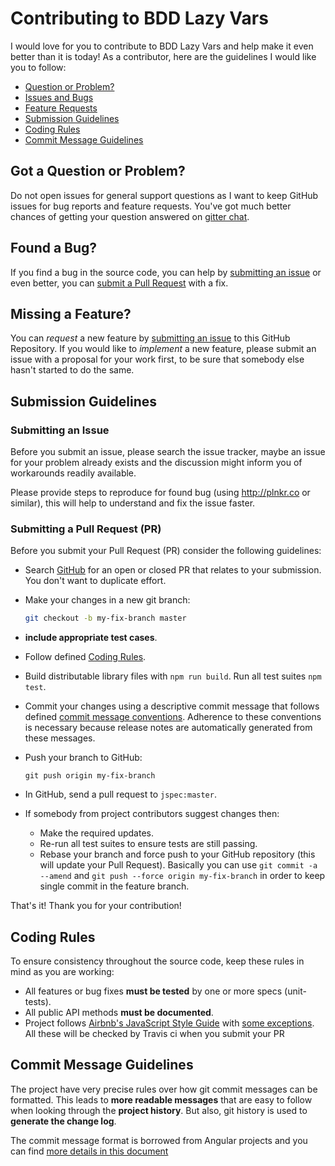 # Contributing to BDD Lazy Vars

I would love for you to contribute to BDD Lazy Vars and help make it even better than it is
today! As a contributor, here are the guidelines I would like you to follow:

 - [Question or Problem?](#question)
 - [Issues and Bugs](#issue)
 - [Feature Requests](#feature)
 - [Submission Guidelines](#submit)
 - [Coding Rules](#rules)
 - [Commit Message Guidelines](#commit)

## <a name="question"></a> Got a Question or Problem?

Do not open issues for general support questions as I want to keep GitHub issues for bug reports and feature requests. You've got much better chances of getting your question answered on [gitter chat][gitter].

## <a name="issue"></a> Found a Bug?
If you find a bug in the source code, you can help by [submitting an issue](#submit-issue) or even better, you can [submit a Pull Request](#submit-pr) with a fix.

## <a name="feature"></a> Missing a Feature?
You can *request* a new feature by [submitting an issue](#submit-issue) to this GitHub Repository. If you would like to *implement* a new feature, please submit an issue with a proposal for your work first, to be sure that somebody else hasn't started to do the same.

## <a name="submit"></a> Submission Guidelines

### <a name="submit-issue"></a> Submitting an Issue

Before you submit an issue, please search the issue tracker, maybe an issue for your problem already exists and the discussion might inform you of workarounds readily available.

Please provide steps to reproduce for found bug (using http://plnkr.co or similar), this will help to understand and fix the issue faster.

### <a name="submit-pr"></a> Submitting a Pull Request (PR)
Before you submit your Pull Request (PR) consider the following guidelines:

* Search [GitHub](https://github.com/stalniy/jspec/pulls) for an open or closed PR
  that relates to your submission. You don't want to duplicate effort.
* Make your changes in a new git branch:

     ```sh
     git checkout -b my-fix-branch master
     ```

* **include appropriate test cases**.
* Follow defined [Coding Rules](#rules).
* Build distributable library files with `npm run build`. Run all test suites `npm test`.
* Commit your changes using a descriptive commit message that follows defined [commit message conventions](#commit). Adherence to these conventions is necessary because release notes are automatically generated from these messages.
* Push your branch to GitHub:

    ```shell
    git push origin my-fix-branch
    ```
* In GitHub, send a pull request to `jspec:master`.
* If somebody from project contributors suggest changes then:
  * Make the required updates.
  * Re-run all test suites to ensure tests are still passing.
  * Rebase your branch and force push to your GitHub repository (this will update your Pull Request). Basically you can use `git commit -a --amend` and `git push --force origin my-fix-branch` in order to keep single commit in the feature branch.

That's it! Thank you for your contribution!

## <a name="rules"></a> Coding Rules
To ensure consistency throughout the source code, keep these rules in mind as you are working:

* All features or bug fixes **must be tested** by one or more specs (unit-tests).
* All public API methods **must be documented**.
* Project follows [Airbnb's JavaScript Style Guide][js-style-guide] with [some exceptions](.eslintrc). All these will be checked by Travis ci when you submit your PR

## <a name="commit"></a> Commit Message Guidelines

The project have very precise rules over how git commit messages can be formatted.  This leads to **more readable messages** that are easy to follow when looking through the **project history**.  But also, git history is used to **generate the change log**.

The commit message format is borrowed from Angular projects and you can find [more details in this document][commit-message-format]

[commit-message-format]: https://docs.google.com/document/d/1QrDFcIiPjSLDn3EL15IJygNPiHORgU1_OOAqWjiDU5Y/edit#
[github]: https://github.com/stalniy/jspec
[gitter]: https://gitter.im/jspec/Lobby
[js-style-guide]: https://github.com/airbnb/javascript
